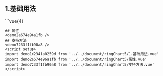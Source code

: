 ## 1.基础用法
<demo1d2341a0259d />
```vue{4}
<template>
    <ring-chart-5 ref="chartRef" v-bind="chartOption"></ring-chart-5>
</template>

<script setup>
import { ref, onMounted } from 'vue';

const chartRef = ref();

const seriesData = [
    { value: 1048, name: '正常' },
    { value: 735, name: '故障' },
    { value: 580, name: '告警' },
    { value: 484, name: '离线' },
    { value: 123, name: '危险' }
];
// 组合配置项
const chartOption = {
    seriesData
};

onMounted(() => chartRef.value.renderChart());
</script>
<style lang="scss" scoped>
.zrx-chart {
    height: 664px;
    background-color: rgb(3, 43, 68);
}
</style>
```
## 属性
<demo2a674e96a1fb />
## 支持方法
<demo7233f1fb90a8 />
<script setup>
import demo1d2341a0259d from '../../document/ringChart5/1.基础用法.vue'
import demo2a674e96a1fb from '../../document/ringChart5/属性.vue'
import demo7233f1fb90a8 from '../../document/ringChart5/支持方法.vue'
</script>